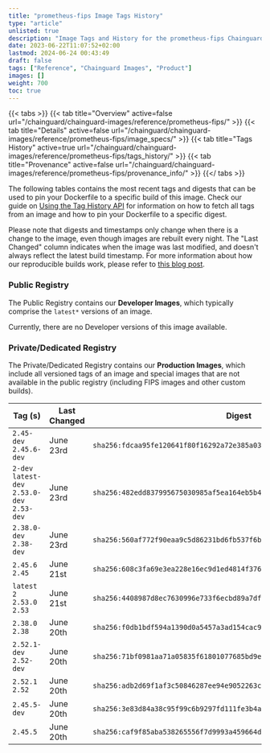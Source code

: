 ```yaml
---
title: "prometheus-fips Image Tags History"
type: "article"
unlisted: true
description: "Image Tags and History for the prometheus-fips Chainguard Image"
date: 2023-06-22T11:07:52+02:00
lastmod: 2024-06-24 00:43:49
draft: false
tags: ["Reference", "Chainguard Images", "Product"]
images: []
weight: 700
toc: true
---
```


{{< tabs >}}
{{< tab title="Overview" active=false url="/chainguard/chainguard-images/reference/prometheus-fips/" >}}
{{< tab title="Details" active=false url="/chainguard/chainguard-images/reference/prometheus-fips/image_specs/" >}}
{{< tab title="Tags History" active=true url="/chainguard/chainguard-images/reference/prometheus-fips/tags_history/" >}}
{{< tab title="Provenance" active=false url="/chainguard/chainguard-images/reference/prometheus-fips/provenance_info/" >}}
{{</ tabs >}}

The following tables contains the most recent tags and digests that can be used to pin your Dockerfile to a specific build of this image. Check our guide on [Using the Tag History API](/chainguard/chainguard-images/using-the-tag-history-api/) for information on how to fetch all tags from an image and how to pin your Dockerfile to a specific digest.

Please note that digests and timestamps only change when there is a change to the image, even though images are rebuilt every night. The "Last Changed" column indicates when the image was last modified, and doesn't always reflect the latest build timestamp. For more information about how our reproducible builds work, please refer to [this blog post](https://www.chainguard.dev/unchained/reproducing-chainguards-reproducible-image-builds).

### Public Registry
The Public Registry contains our **Developer Images**, which typically comprise the `latest*` versions of an image.

Currently, there are no Developer versions of this image available.

### Private/Dedicated Registry
The Private/Dedicated Registry contains our **Production Images**, which include all versioned tags of an image and special images that are not available in the public registry (including FIPS images and other custom builds).

| Tag (s)                                       | Last Changed | Digest                                                                    |
|-----------------------------------------------|--------------|---------------------------------------------------------------------------|
|  `2.45-dev` `2.45.6-dev`                      | June 23rd    | `sha256:fdcaa95fe120641f80f16292a72e385a03e60902cf2b68d105d646220414690f` |
|  `2-dev` `latest-dev` `2.53.0-dev` `2.53-dev` | June 23rd    | `sha256:482edd837995675030985af5ea164eb5b4c2e6a2013fcf96633dee8a257826dc` |
|  `2.38.0-dev` `2.38-dev`                      | June 23rd    | `sha256:560af772f90eaa9c5d86231bd6fb537f6bd741be0e66926158e2e562c36e15a1` |
|  `2.45.6` `2.45`                              | June 21st    | `sha256:608c3fa69e3ea228e16ec9d1ed4814f37648c01008979f9cec10de36b5befe65` |
|  `latest` `2` `2.53.0` `2.53`                 | June 21st    | `sha256:4408987d8ec7630996e733f6ecbd89a7dff5013eefd7dfd9c0e26cb7896bfb16` |
|  `2.38.0` `2.38`                              | June 20th    | `sha256:f0db1bdf594a1390d0a5457a3ad154cac987e0332445748b8c6908b496a62053` |
|  `2.52.1-dev` `2.52-dev`                      | June 20th    | `sha256:71bf0981aa71a05835f61801077685bd9e4b14fbaa6bcd44ecce05d9adb4ea40` |
|  `2.52.1` `2.52`                              | June 20th    | `sha256:adb2d69f1af3c50846287ee94e9052263c5dcb284a390eadbc667c5d48f3364d` |
|  `2.45.5-dev`                                 | June 20th    | `sha256:3e83d84a38c95f99c6b9297fd111fe3b4a78f20cbf2bd3e348cfeeb8348ef55d` |
|  `2.45.5`                                     | June 20th    | `sha256:caf9f85aba538265556f7d9993a459664d73c05990dc7e33c64265c1dfe105c0` |

